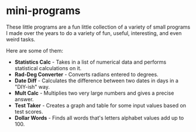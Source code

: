 mini-programs
=================

These little programs are a fun little collection of a variety of small programs I made over the years to do a variety of fun, useful, interesting, and even weird tasks.

Here are some of them:

<ul>

<li><b>Statistics Calc</b> - Takes in a list of numerical data and performs statistical calculations on it.</li>

<li><b>Rad-Deg Converter</b> - Converts radians entered to degrees.</li>

<li><b>Date Diff</b> - Calculates the difference between two dates in days in a "DIY-ish" way.</li>

<li><b>Mult Calc</b> - Multiplies two very large numbers and gives a precise answer.</li>

<li><b>Test Taker</b> - Creates a graph and table for some input values based on test scores.</li>

<li><b>Dollar Words</b> - Finds all words that's letters alphabet values add up to 100.</li>

</ul>
